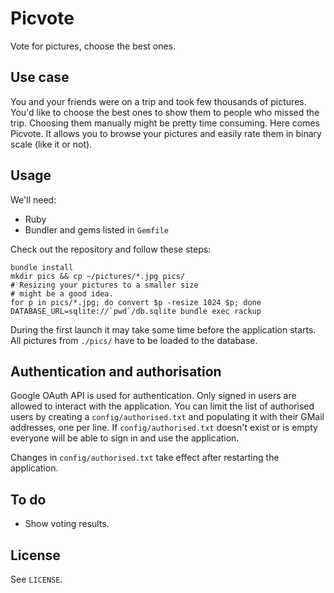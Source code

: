 Picvote
=======

Vote for pictures, choose the best ones.

Use case
--------

You and your friends were on a trip and took few thousands of pictures. You'd
like to choose the best ones to show them to people who missed the trip.
Choosing them manually might be pretty time consuming. Here comes Picvote.
It allows you to browse your pictures and easily rate them in binary scale (like
it or not).

Usage
-----

We'll need:

  * Ruby
  * Bundler and gems listed in `Gemfile`

Check out the repository and follow these steps:

    bundle install
    mkdir pics && cp ~/pictures/*.jpg pics/
    # Resizing your pictures to a smaller size
    # might be a good idea.
    for p in pics/*.jpg; do convert $p -resize 1024 $p; done
    DATABASE_URL=sqlite://`pwd`/db.sqlite bundle exec rackup

During the first launch it may take some time before the application starts. All
pictures from `./pics/` have to be loaded to the database.

Authentication and authorisation
--------------------------------

Google OAuth API is used for authentication. Only signed in users are allowed to
interact with the application. You can limit the list of authorised users by
creating a `config/authorised.txt` and populating it with their GMail addresses,
one per line. If `config/authorised.txt` doesn't exist or is empty everyone will
be able to sign in and use the application.

Changes in `config/authorised.txt` take effect after restarting the application.

To do
-----

  * Show voting results.

License
-------

See `LICENSE`.
